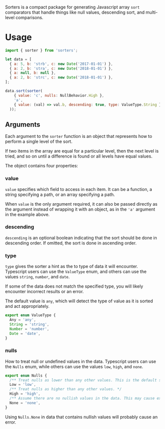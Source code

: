 Sorters is a compact package for generating Javascript array `sort` comparators that handle things like null values, descending sort, and multi-level comparisons.

# Usage

```js
import { sorter } from 'sorters';

let data = [
  { a: 5, b: 'strb', c: new Date('2017-01-01') },
  { a: 2, b: 'stra', c: new Date('2018-01-01') },
  { a: null, b: null },
  { a: 2, b: 'strc', c: new Date('2018-01-01') },
];

data.sort(sorter(
    { value: 'c', nulls: NullBehavior.High },
    'a',
    { value: (val) => val.b, descending: true, type: ValueType.String }
  ));
```

## Arguments

Each argument to the `sorter` function is an object that represents how to perform a single level of the sort.

If two items in the array are equal for a particular level, then the next level is tried, and so on until a difference is found or all levels have equal values.

The object contains four properties:

### value

`value` specifies which field to access in each item. It can be a function, a string specifying a path, or an array specifying a path.

When `value` is the only argument required, it can also be passed directly as the argument instead of wrapping it with an object, as in the `'a'` argument in the example above.

### descending

`descending` is an optional boolean indicating that the sort should be done in descending order. If omitted, the sort is done in ascending order.

### type

`type` gives the sorter a hint as the to type of data it will encounter. Typescript users can use the `ValueType` enum, and others can use the values `string`, `number`, and `date`.

If some of the data does not match the specified type, you will likely encounter incorrect results or an error.

The default value is `any`, which will detect the type of value as it is sorted and act appropriately.

```typescript
export enum ValueType {
  Any = 'any',
  String = 'string',
  Number = 'number',
  Date = 'date',
}
```

### nulls

How to treat null or undefined values in the data. Typescript users can use the `Nulls` enum, while others can use the values `low`, `high`, and `none`.

```typescript
export enum Nulls {
  /** Treat nulls as lower than any other values. This is the default setting. */
  Low = 'low',
  /** Treat nulls as higher than any other values. */
  High = 'high',
  /** Assume there are no nullish values in the data. This may cause exceptions if you are wrong. */
  None = 'none',
}
```

Using `Nulls.None` in data that contains nullish values will probably cause an error.

